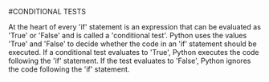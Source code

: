 #CONDITIONAL TESTS

At the heart of every 'if' statement is an expression that can be evaluated as 'True' or 'False' and is called a 'conditional test'. Python uses the values 'True' and 'False' to decide whether the code in an 'if' statement should be executed. If a conditional test evaluates to 'True', Python executes the code following the 'if' statement. If the test evaluates to 'False', Python ignores the code following the 'if' statement.

